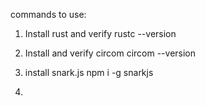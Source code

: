 commands to use:

1. Install rust and verify
   rustc --version

2. Install and verify circom
   circom --version

3. install snark.js
   npm i -g snarkjs

4.
